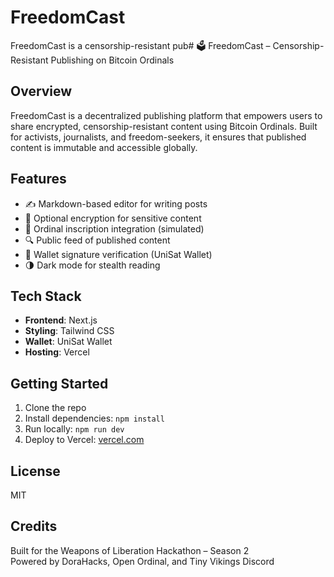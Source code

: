 # FreedomCast
FreedomCast is a censorship-resistant pub# 🗳️ FreedomCast – Censorship-Resistant Publishing on Bitcoin Ordinals

## Overview
FreedomCast is a decentralized publishing platform that empowers users to share encrypted, censorship-resistant content using Bitcoin Ordinals. Built for activists, journalists, and freedom-seekers, it ensures that published content is immutable and accessible globally.

## Features
- ✍️ Markdown-based editor for writing posts
- 🔐 Optional encryption for sensitive content
- 🧾 Ordinal inscription integration (simulated)
- 🔍 Public feed of published content
- 🧠 Wallet signature verification (UniSat Wallet)
- 🌗 Dark mode for stealth reading

## Tech Stack
- **Frontend**: Next.js
- **Styling**: Tailwind CSS
- **Wallet**: UniSat Wallet
- **Hosting**: Vercel

## Getting Started
1. Clone the repo
2. Install dependencies: `npm install`
3. Run locally: `npm run dev`
4. Deploy to Vercel: [vercel.com](https://vercel.com)

## License
MIT

## Credits
Built for the Weapons of Liberation Hackathon – Season 2  
Powered by DoraHacks, Open Ordinal, and Tiny Vikings Discord
